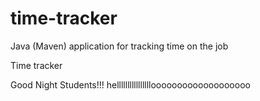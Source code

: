 # time-tracker
Java (Maven) application for tracking time on the job

Time tracker

Good Night Students!!!
hellllllllllllllllooooooooooooooooooo
